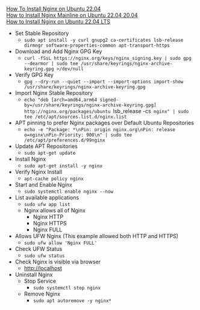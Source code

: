 [How To Install Nginx on Ubuntu 22.04](https://www.digitalocean.com/community/tutorials/how-to-install-nginx-on-ubuntu-22-04)<br />
[How to Install Nginx Mainline on Ubuntu 22.04 20.04](https://www.linuxcapable.com/install-nginx-mainline-on-ubuntu-linux/)<br />
[How to Install Nginx on Ubuntu 22.04 LTS](https://www.linuxcapable.com/how-to-install-nginx-on-ubuntu-22-04-lts/)<br />

* Set Stable Repository
  * `sudo apt install -y curl gnupg2 ca-certificates lsb-release dirmngr software-properties-common apt-transport-https`
* Download and Add Nginx GPG Key
  * `curl -fSsL https://nginx.org/keys/nginx_signing.key | sudo gpg --dearmor | sudo tee /usr/share/keyrings/nginx-archive-keyring.gpg >/dev/null`
* Verify GPG Key
  *  `gpg --dry-run --quiet --import --import-options import-show /usr/share/keyrings/nginx-archive-keyring.gpg`
* Import Nginx Stable Repository
  * `echo "deb [arch=amd64,arm64 signed-by=/usr/share/keyrings/nginx-archive-keyring.gpg] http://nginx.org/packages/ubuntu `lsb_release -cs` nginx" | sudo tee /etc/apt/sources.list.d/nginx.list`
* APT pinning to prefer Nginx packages over Default Ubuntu Repositories
  * `echo -e "Package: *\nPin: origin nginx.org\nPin: release o=nginx\nPin-Priority: 900\n" | sudo tee /etc/apt/preferences.d/99nginx`
* Update APT Repositories
  * `sudo apt-get update`
* Install Nginx
  * `sudo apt-get install -y nginx`
* Verify Nginx Install
  * `apt-cache policy nginx`
* Start and Enable Nginx
  * `sudo systemctl enable nginx --now`
* List available applications
  * `sudo ufw app list`
  * Nginx allows all of Nginx
    * Nginx HTTP
    * Nginx HTTPS
    * Nginx FULL
* Allows UFW Nginx (This example allowed both HTTP and HTTPS)
  * `sudo ufw allow 'Nginx FULL'`
* Check UFW Status
  * `sudo ufw status`
* Check Nginx is visible via browser
  * [http://localhost](http://localhost)
* Uninstall Nginx
  * Stop Service
    * `sudo systemctl stop nginx`
  * Remove Nginx
    * `sudo apt autoremove -y nginx*`

